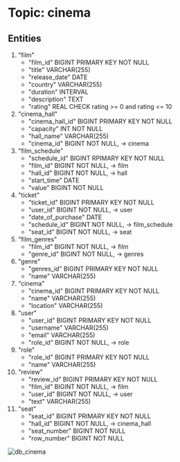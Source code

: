 # Topic: cinema

<!-- ## Functional Requirements
* User authorization. 
* User Management (CRUD).
* The role system (USER, ADMIN).
* Logging user actions.
* Films managment
* Films_schedule managment 
* Non-authorized user see film schedule, films
* Authorized user(USER) Non-authorized + buy tickets, see profile-->

## Entities
1. "film"
    * "film_id" BIGINT PRIMARY KEY NOT NULL
    * "title" VARCHAR(255)
    * "release_date" DATE
    * "country" VARCHAR(255)
    * "duration" INTERVAL
    * "description" TEXT
    * "rating" REAL 
    CHECK rating >= 0 and rating <= 10
2. "cinema_hall"
    * "cinema_hall_id" BIGINT PRIMARY KEY NOT NULL
    * "capacity" INT NOT NULL
    * "hall_name" VARCHAR(255)
    * "cinema_id" BIGINT NOT NULL, -> cinema
3. "film_schedule"
    * "schedule_id" BIGINT RPIMARY KEY NOT NULL
    * "film_id" BIGINT NOT NULL, -> film
    * "hall_id" BIGINT NOT NULL, -> hall
    * "start_time" DATE 
    * "value" BIGINT NOT NULL
4. "ticket"
    * "ticket_id" BIGINT PRIMARY KEY NOT NULL
    * "user_id" BIGINT NOT NULL, -> user
    * "date_of_purchase" DATE
    * "schedule_id" BIGINT NOT NULL, -> film_schedule
    * "seat_id" BIGINT NOT NULL, -> seat
5. "film_genres"
    * "film_id" BIGINT NOT NULL, -> film
    * "genre_id" BIGINT NOT NULL, -> genres
6. "genre"
    * "genres_id" BIGINT PRIMARY KEY NOT NULL
    * "name" VARCHAR(255)
7. "cinema"
    * "cinema_id" BIGINT PRIMARY KEY NOT NULL
    * "name" VARCHAR(255)
    * "location" VARCHAR(255)
8. "user"
    * "user_id" BIGINT PRIMARY KEY NOT NULL
    * "username" VARCHAR(255)
    * "email" VARCHAR(255)
    * "role_id" BIGINT NOT NULL, -> role
9. "role"
    * "role_id" BIGINT PRIMARY KEY NOT NULL
    * "name" VARCHAR(255)
10. "review"
    * "review_id" BIGINT PRIMARY KEY NOT NULL
    * "film_id" BIGINT NOT NULL, -> film
    * "user_id" BIGINT NOT NULL, -> user
    * "text" VARCHAR(255)
11. "seat"
    * "seat_id" BIGINT PRIMARY KEY NOT NULL
    * "hall_id" BIGINT NOT NULL, -> cinema_hall
    * "seat_number" BIGINT NOT NULL
    * "row_number" BIGINT NOT NULL

![db_cinema](https://github.com/misha-rab-ymniy/db-labs/assets/93446693/84ea7260-ee77-43a5-a925-d75f21e94b04)
